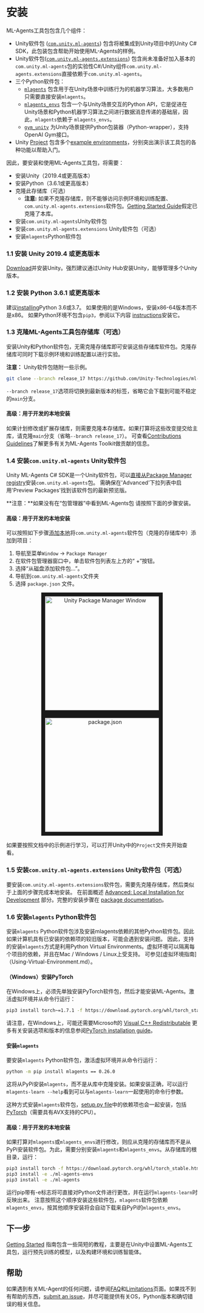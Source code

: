 # 安装

ML-Agents工具包包含几个组件：

- Unity软件包 ([`com.unity.ml-agents`](../com.unity.ml-agents/)) 包含将被集成到Unity项目中的Unity C# SDK，此包装包含帮助开始使用ML-Agents的样例。
- Unity软件包([`com.unity.ml-agents.extensions`](../com.unity.ml-agents.extensions/)) 包含尚未准备好加入基本的`com.unity.ml-agents`包的实验性C#/Unity组件`com.unity.ml-agents.extensions`直接依赖于`com.unity.ml-agents`。
- 三个Python软件包：
  - [`mlagents`](../ml-agents/) 包含用于在Unity场景中训练行为的机器学习算法，大多数用户只需要直接安装`mlagents`。
  - [`mlagents_envs`](../ml-agents-envs/) 包含一个与Unity场景交互的Python API，它是促进在Unity场景和Python机器学习算法之间进行数据消息传递的基础层，因此，`mlagents`依赖于 `mlagents_envs`。
  - [`gym_unity`](../gym-unity/) 为Unity场景提供Python包装器（Python-wrapper），支持OpenAI Gym接口。
- Unity [Project](../Project/) 包含多个[example environments](Learning-Environment-Examples.md)，分别突出演示该工具包的各种功能以帮助入门。

因此，要安装和使用ML-Agents工具包，将需要：
- 安装Unity（2019.4或更高版本）
- 安装Python（3.6.1或更高版本）
- 克隆此存储库（可选）
  - __注意:__ 如果不克隆存储库，则不能够访问示例环境和训练配置、`com.unity.ml-agents.extensions`软件包。[Getting Started Guide](Getting-Started.md)假定已克隆了本库。
- 安装`com.unity.ml-agents`Unity软件包
- 安装`com.unity.ml-agents.extensions` Unity软件包（可选）
- 安装`mlagents`Python软件包

### 1.1 安装 **Unity 2019.4** 或更高版本

[Download](https://unity3d.com/get-unity/download)并安装Unity。强烈建议通过Unity Hub安装Unity，能够管理多个Unity版本。

### 1.2 安装 **Python 3.6.1** 或更高版本

建议[installing](https://www.python.org/downloads/)Python 3.6或3.7。
如果使用的是Windows，安装x86-64版本而不是x86。
如果Python环境不包含`pip3`，参阅以下内容
[instructions](https://packaging.python.org/guides/installing-using-linux-tools/#installing-pip-setuptools-wheel-with-linux-package-managers)安装它。

### 1.3 克隆ML-Agents工具包存储库（可选）

安装Unity和Python软件包，无需克隆存储库即可安装这些存储库软件包。克隆存储库可同时下载示例环境和训练配置以进行实验。

**注意：** Unity软件包随附一些示例。

```sh
git clone --branch release_17 https://github.com/Unity-Technologies/ml-agents.git
```

`--branch release_17`选项将切换到最新版本的标签，省略它会下载到可能不稳定的`main`分支。

#### 高级：用于开发的本地安装

如果计划修改或扩展存储库，则需要克隆本存储库。如果打算将这些改变提交给主库，请克隆`main`分支（省略`--branch release_17`）。
可查看[Contributions Guidelines](../com.unity.ml-agents/CONTRIBUTING.md)了解更多有关为ML-Agents Toolkit做贡献的信息。

### 1.4 安装`com.unity.ml-agents` Unity软件包

Unity ML-Agents C# SDK是一个Unity软件包，可以[直接从Package Manager registry](https://docs.unity3d.com/Manual/upm-ui-install.html)安装`com.unity.ml-agents`包。
需确保在'Advanced'下拉列表中启用'Preview Packages'找到该软件包的最新预览版。

**注意：**如果没有在“包管理器”中看到ML-Agents包
请按照下面的步骤安装。

#### 高级：用于开发的本地安装

可以按照如下步骤[添加本地](https://docs.unity3d.com/Manual/upm-ui-local.html)将`com.unity.ml-agents`软件包（克隆的存储库中）添加到项目：

1. 导航至菜单`Window` -> `Package Manager`
1. 在软件包管理器窗口中，单击软件包列表左上方的“ +”按钮。
1. 选择“从磁盘添加软件包...”。
1. 导航到`com.unity.ml-agents`文件夹
1. 选择 `package.json` 文件。

<p align="center">
  <img src="images/unity_package_manager_window.png"
       alt="Unity Package Manager Window"
       height="300"
       border="10" />
  <img src="images/unity_package_json.png"
     alt="package.json"
     height="300"
     border="10" />
</p>

如果要按照文档中的示例进行学习，可以打开Unity中的`Project`文件夹开始查看。

### 1.5 安装`com.unity.ml-agents.extensions` Unity软件包（可选）

要安装`com.unity.ml-agents.extensions`软件包，需要先克隆存储库，然后类似于上面的步骤完成本地安装。
在前面概述
[Advanced: Local Installation for Development](#高级用于开发的本地安装-1)
部分。完整的安装步骤在
[package documentation](../com.unity.ml-agents.extensions/Documentation~/com.unity.ml-agents.extensions.md#installation)。

### 1.6 安装`mlagents` Python软件包

安装`mlagents` Python软件包涉及安装mlagents依赖的其他Python软件包。因此如果计算机具有已安装的依赖项的较旧版本，可能会遇到安装问题。
因此，支持的安装`mlagents`方式是利用Python Virtual Environments。虚拟环境可以隔离每个项目的依赖，并且在Mac / Windows / Linux上受支持。
可参见[虚拟环境指南]（Using-Virtual-Environment.md）。

#### （Windows）安装PyTorch

在Windows上，必须先单独安装PyTorch软件包，然后才能安装ML-Agents。激活虚拟环境并从命令行运行：

```sh
pip3 install torch~=1.7.1 -f https://download.pytorch.org/whl/torch_stable.html
```

请注意，在Windows上，可能还需要Microsoft的
[Visual C++ Redistributable](https://support.microsoft.com/en-us/help/2977003/the-latest-supported-visual-c-downloads)
更多有关安装选项和版本的信息参阅[PyTorch installation guide](https://pytorch.org/get-started/locally/)。

#### 安装`mlagents`

要安装`mlagents` Python软件包，激活虚拟环境并从命令行运行：

```sh
python -m pip install mlagents == 0.26.0
```

这将从PyPi安装`mlagents`，而不是从库中克隆安装。如果安装正确，可以运行`mlagents-learn --help`看到可以与`mlagents-learn`一起使用的命令行参数。

这种方式安装`mlagents`软件包，[setup.py file](../ml-agents/setup.py)中的依赖项也会一起安装，包括[PyTorch](Background-PyTorch.md)（需要具有AVX支持的CPU）。

#### 高级：用于开发的本地安装

如果打算对`mlagents`或`mlagents_envs`进行修改，则应从克隆的存储库而不是从PyPi安装软件包。为此，需要分别安装`mlagents`和`mlagents_envs`。从存储库的根目录，运行：

```sh
pip3 install torch -f https://download.pytorch.org/whl/torch_stable.html
pip3 install -e ./ml-agents-envs
pip3 install -e ./ml-agents
```

运行pip带有-e标志将可直接对Python文件进行更改，并在运行`mlagents-learn`时反映出来。
注意按照这个顺序安装这些软件包，`mlagents`软件包依赖`mlagents_envs`，按其他顺序安装将会自动下载来自PyPi的`mlagents_envs`。

## 下一步

[Getting Started](Getting-Started.md) 指南包含一些简短的教程，主要是在Unity中设置ML-Agents工具包，运行预先训练的模型，以及构建环境和训练智能体。

## 帮助

如果遇到有关ML-Agent的任何问题，请参阅[FAQ](FAQ.md)和[Limitations](Limitations.md)页面。如果找不到有帮助的东西，[submit an issue](https://github.com/Unity-Technologies/ml-agents/issues)，并尽可能提供有关OS，Python版本和确切错误的相关信息。
